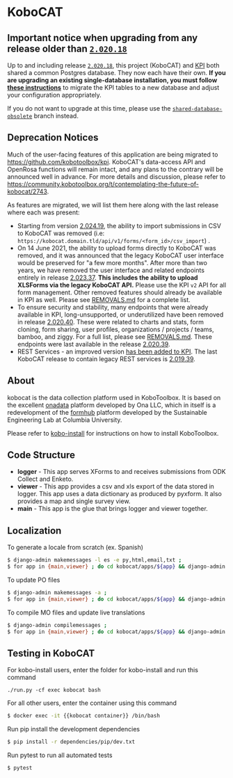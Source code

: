 # KoboCAT

## Important notice when upgrading from any release older than [`2.020.18`](https://github.com/kobotoolbox/kobocat/releases/tag/2.020.18)

Up to and including release [`2.020.18`](https://github.com/kobotoolbox/kobocat/releases/tag/2.020.18), this project (KoboCAT) and [KPI](https://github.com/kobotoolbox/kpi) both shared a common Postgres database. They now each have their own. **If you are upgrading an existing single-database installation, you must follow [these instructions](https://community.kobotoolbox.org/t/upgrading-to-separate-databases-for-kpi-and-kobocat/7202)** to migrate the KPI tables to a new database and adjust your configuration appropriately.

If you do not want to upgrade at this time, please use the [`shared-database-obsolete`](https://github.com/kobotoolbox/kobocat/tree/shared-database-obsolete) branch instead.

## Deprecation Notices

Much of the user-facing features of this application are being migrated
to <https://github.com/kobotoolbox/kpi>. KoboCAT's data-access API and
OpenRosa functions will remain intact, and any plans to the contrary
will be announced well in advance. For more details and discussion,
please refer to
<https://community.kobotoolbox.org/t/contemplating-the-future-of-kobocat/2743>.

As features are migrated, we will list them here along with the last
release where each was present:
  - Starting from version [2.024.19](https://github.com/kobotoolbox/kobocat/releases/tag/2.024.19),
    the ability to import submissions in CSV to KoboCAT was
    removed (i.e: `https://kobocat.domain.tld/api/v1/forms/<form_id>/csv_import`)
    .
  - On 14 June 2021, the ability to upload forms directly to KoboCAT was
    removed, and it was announced that the legacy KoboCAT user interface would
    be preserved for "a few more months". After more than two years, we have
    removed the user interface and related endpoints entirely in release
    [2.023.37](https://github.com/kobotoolbox/kobocat/releases/tag/2.023.37).
    **This includes the ability to upload XLSForms via the legacy KoboCAT API.**
    Please use the KPI `v2` API for all form management. Other removed features
    should already be available in KPI as well. Please see
    [REMOVALS.md](REMOVALS.md) for a complete list.
  - To ensure security and stability, many endpoints that were already
    available in KPI, long-unsupported, or underutilized have been removed in
    release
    [2.020.40](https://github.com/kobotoolbox/kobocat/releases/tag/2.020.40).
    These were related to charts and stats, form cloning, form sharing, user
    profiles, organizations / projects / teams, bamboo, and ziggy. For a full
    list, please see [REMOVALS.md](REMOVALS.md). These endpoints were last
    available in the release
    [2.020.39](https://github.com/kobotoolbox/kobocat/releases/tag/2.020.39).
  - REST Services - an improved version [has been added to
    KPI](https://github.com/kobotoolbox/kpi/pull/1864). The last KoboCAT
    release to contain legacy REST services is
    [2.019.39](https://github.com/kobotoolbox/kobocat/releases/tag/2.019.39).

## About

kobocat is the data collection platform used in KoboToolbox. It is based
on the excellent [onadata](http://github.com/onaio/onadata) platform
developed by Ona LLC, which in itself is a redevelopment of the
[formhub](http://github.com/SEL-Columbia/formhub) platform developed by
the Sustainable Engineering Lab at Columbia University.

Please refer to
[kobo-install](https://github.com/kobotoolbox/kobo-install) for
instructions on how to install KoboToolbox.

## Code Structure

  - **logger** - This app serves XForms to and receives submissions from
    ODK Collect and Enketo.
  - **viewer** - This app provides a csv and xls export of the data
    stored in logger. This app uses a data dictionary as produced by
    pyxform. It also provides a map and single survey view.
  - **main** - This app is the glue that brings logger and viewer
    together.

## Localization

To generate a locale from scratch (ex. Spanish)

``` sh
$ django-admin makemessages -l es -e py,html,email,txt ;
$ for app in {main,viewer} ; do cd kobocat/apps/${app} && django-admin makemessages -d djangojs -l es && cd - ; done
```

To update PO files

``` sh
$ django-admin makemessages -a ;
$ for app in {main,viewer} ; do cd kobocat/apps/${app} && django-admin makemessages -d djangojs -a && cd - ; done
```

To compile MO files and update live translations

``` sh
$ django-admin compilemessages ;
$ for app in {main,viewer} ; do cd kobocat/apps/${app} && django-admin compilemessages && cd - ; done
```
## Testing in KoboCAT

For kobo-install users, enter the folder for kobo-install and run this command

```
./run.py -cf exec kobocat bash
```

For all other users, enter the container using this command

``` sh
$ docker exec -it {{kobocat container}} /bin/bash
```

Run pip install the development dependencies

``` sh
$ pip install -r dependencies/pip/dev.txt
```

Run pytest to run all automated tests

``` sh
$ pytest
```
